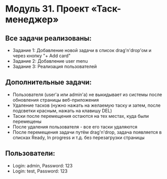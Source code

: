 # Модуль 31. Проект «Таск-менеджер»

## Все задачи реализованы:
* Задание 1: Добавление новой задачи в список drag'n'drop'ом и через кнопку "+ Add card"
* Задание 2: Добавление user menu
* Задание 3: Реализация пользователей

## Дополнительные задачи:
* Пользователя (user'а или admin'а) не выкидывает из системы после обновления страницы веб-приложения
* Удаление тасков (нужно нажать на желаемую таску и затем, после подсветки красным, нажать на клавишу DEL)
* Таски после перемещения остаются на тех местах, куда были перемещены
* После удаления пользователя - все его таски удаляются
* После перемещения задачи путём drag'n'drop, задача появляется в списках Ready, In progress и т.д. без перезагрузки страницы

## Пользователи:
* Login: admin, Password: 123
* Login: test, Password: 123